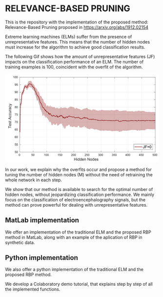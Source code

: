 #  RELEVANCE-BASED PRUNING
This is the repository with the implementation of the proposed method: Relevance-Based Pruning proposed in https://arxiv.org/abs/1912.02154

Extreme learning machines (ELMs) suffer from the presence of unrepresentative features. This means that the number of hidden nodes must increase for the algorithm to achieve good classification results.

The following Gif shows how the amount of unrepresentative features (JF) impacts on the classification performance of an ELM. The number of training examples is 100, coincident with the overfit of the algorithm.

<img src="images/JF_gif.gif" width="800">

In our work, we explain why the overfits occur and propose a method for tuning the number of hidden nodes (M) without the need of retraining the whole network in each step.

We show that our method is available to search for the optimal number of hidden nodes, without jeopardizing classification performance. We mainly focus on the classification of electroencephalography signals, but the method can prove powerful for dealing with unrepresentative features.

## MatLab implementation
We offer an implementation of the traditional ELM and the proposed RBP method in MatLab, along with an example of the aplication of RBP in synthetic data.


## Python implementation
We also offer a python implementation of the traditional ELM and the proposed RBP method.

We develop a Colaboratory demo tutorial, that explains step by step of all the implemented functions.
